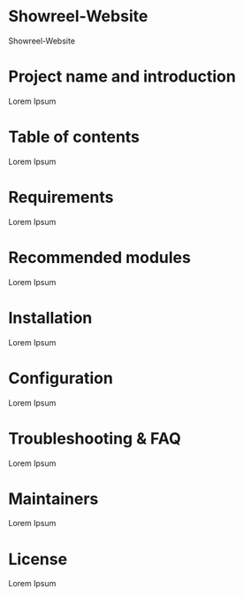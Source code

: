 # Showreel-Website

Showreel-Website

# Project name and introduction

Lorem Ipsum

# Table of contents

Lorem Ipsum

# Requirements

Lorem Ipsum

# Recommended modules

Lorem Ipsum

# Installation

Lorem Ipsum

# Configuration

Lorem Ipsum

# Troubleshooting & FAQ

Lorem Ipsum

# Maintainers

Lorem Ipsum

# License

Lorem Ipsum
